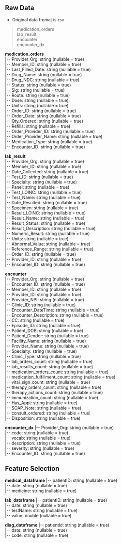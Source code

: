 ## Raw Data
* Original data fromat is `csv` 
> medication_orders </br>
> lab_result</br>
> encounter</br>
> encounter_dx</br>



**medication_orders** </br>
 |-- Provider_Org: string (nullable = true) </br>
 |-- Member_ID: string (nullable = true) </br>
 |-- Last_Filled_Date: string (nullable = true) </br>
 |-- Drug_Name: string (nullable = true) </br>
 |-- Drug_NDC: string (nullable = true)</br>
 |-- Status: string (nullable = true)</br>
 |-- Sig: string (nullable = true)</br>
 |-- Route: string (nullable = true)</br>
 |-- Dose: string (nullable = true)</br>
 |-- Units: string (nullable = true)</br>
 |-- Order_ID: string (nullable = true)</br>
 |-- Order_Date: string (nullable = true)</br>
 |-- Qty_Ordered: string (nullable = true)</br>
 |-- Refills: string (nullable = true)</br>
 |-- Order_Provider_ID: string (nullable = true)</br>
 |-- Order_Provider_Name: string (nullable = true)</br>
 |-- Medication_Type: string (nullable = true)</br>
 |-- Encounter_ID: string (nullable = true)</br>
 
**lab_result** </br>
 |-- Provider_Org: string (nullable = true)</br>
 |-- Member_ID: string (nullable = true)</br>
 |-- Date_Collected: string (nullable = true)</br>
 |-- Test_ID: string (nullable = true)</br>
 |-- Specialty: string (nullable = true)</br>
 |-- Panel: string (nullable = true)</br>
 |-- Test_LOINC: string (nullable = true)</br>
 |-- Test_Name: string (nullable = true)</br>
 |-- Date_Resulted: string (nullable = true)</br>
 |-- Specimen: string (nullable = true)</br>
 |-- Result_LOINC: string (nullable = true)</br>
 |-- Result_Name: string (nullable = true)</br>
 |-- Result_Status: string (nullable = true)</br>
 |-- Result_Description: string (nullable = true)</br>
 |-- Numeric_Result: string (nullable = true)</br>
 |-- Units: string (nullable = true)</br>
 |-- Abnormal_Value: string (nullable = true)</br>
 |-- Reference_Range: string (nullable = true)</br>
 |-- Order_ID: string (nullable = true)</br>
 |-- Provider_ID: string (nullable = true)</br>
 |-- Encounter_ID: string (nullable = true)</br>
 
**encounter** </br>
 |-- Provider_Org: string (nullable = true)</br>
 |-- Encounter_ID: string (nullable = true)</br>
 |-- Member_ID: string (nullable = true)</br>
 |-- Provider_ID: string (nullable = true)</br>
 |-- Provider_NPI: string (nullable = true)</br>
 |-- Clinic_ID: string (nullable = true)</br>
 |-- Encounter_DateTime: string (nullable = true)</br>
 |-- Encounter_Description: string (nullable = true)</br>
 |-- CC: string (nullable = true)</br>
 |-- Episode_ID: string (nullable = true)</br>
 |-- Patient_DOB: string (nullable = true)</br>
 |-- Patient_Gender: string (nullable = true)</br>
 |-- Facility_Name: string (nullable = true)</br>
 |-- Provider_Name: string (nullable = true)</br>
 |-- Specialty: string (nullable = true)</br>
 |-- Clinic_Type: string (nullable = true)</br>
 |-- lab_orders_count: string (nullable = true)</br>
 |-- lab_results_count: string (nullable = true)</br>
 |-- medication_orders_count: string (nullable = true)</br>
 |-- medication_fulfillment_count: string (nullable = true)</br>
 |-- vital_sign_count: string (nullable = true)</br>
 |-- therapy_orders_count: string (nullable = true)</br>
 |-- therapy_actions_count: string (nullable = true)</br>
 |-- immunization_count: string (nullable = true)</br>
 |-- Has_Appt: string (nullable = true)</br>
 |-- SOAP_Note: string (nullable = true)</br>
 |-- consult_ordered: string (nullable = true)</br>
 |-- Disposition: string (nullable = true)</br>

**encounter_dx**
 |-- Provider_Org: string (nullable = true)</br>
 |-- code: string (nullable = true)</br>
 |-- vocab: string (nullable = true)</br>
 |-- description: string (nullable = true)</br>
 |-- severity: string (nullable = true)</br>
 |-- Encounter_ID: string (nullable = true)</br>
 
 ## Feature Selection
 
**medical_dataframe**
 |-- patientID: string (nullable = true) </br>
 |-- date: string (nullable = true) </br>
 |-- medicine: string (nullable = true) </br>
 
**lab_dataframe**
 |-- patientID: string (nullable = true) </br>
 |-- date: string (nullable = true) </br>
 |-- testName: string (nullable = true) </br>
 |-- value: double (nullable = true) </br>
 
**diag_dataframe**
 |-- patientId: string (nullable = true) </br>
 |-- date: string (nullable = true) </br>
 |-- code: string (nullable = true) </br>

